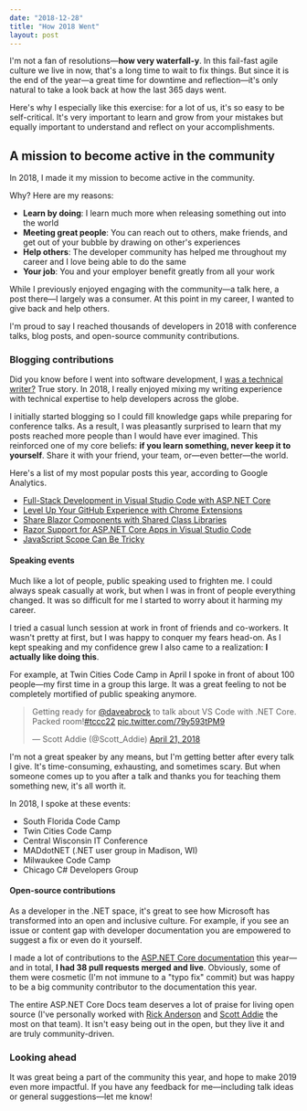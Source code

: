 ```yaml
---
date: "2018-12-28"
title: "How 2018 Went"
layout: post
---
```



I'm not a fan of resolutions—**how very waterfall-y**. In this fail-fast agile culture we live in now, that's a long time to wait to fix things. But since it is the end of the year—a great time for downtime and reflection—it's only natural to take a look back at how the last 365 days went.

Here's why I especially like this exercise: for a lot of us, it's so easy to be self-critical. It's very important to learn and grow from your mistakes but equally important to understand and reflect on your accomplishments.

## A mission to become active in the community

In 2018, I made it my mission to become active in the community.

Why? Here are my reasons:

* **Learn by doing**: I learn much more when releasing something out into the world
* **Meeting great people**: You can reach out to others, make friends, and get out of your bubble by drawing on other's experiences
* **Help others**: The developer community has helped me throughout my career and I love being able to do the same
* **Your job**: You and your employer benefit greatly from all your work

While I previously enjoyed engaging with the community—a talk here, a post there—I largely was a consumer. At this point in my career, I wanted to give back and help others.

I'm proud to say I reached thousands of developers in 2018 with conference talks, blog posts, and open-source community contributions.

### Blogging contributions

Did you know before I went into software development, I [was a technical writer?](https://www.linkedin.com/in/daveabrock) True story. In 2018, I really enjoyed mixing my writing experience with technical expertise to help developers across the globe.

I initially started blogging so I could fill knowledge gaps while preparing for conference talks. As a result, I was pleasantly surprised to learn that my posts reached more people than I would have ever imagined. This reinforced one of my core beliefs: **if you learn something, never keep it to yourself**. Share it with your friend, your team, or—even better—the world.

Here's a list of my most popular posts this year, according to Google Analytics.

* [Full-Stack Development in Visual Studio Code with ASP.NET Core](https://daveabrock.com/2018/03/05/full-stack-development-in-vs-code-with-asp-net-core/)
* [Level Up Your GitHub Experience with Chrome Extensions](https://daveabrock.com/2018/11/25/level-up-github-experience-with-chrome-extensions/)
* [Share Blazor Components with Shared Class Libraries](https://daveabrock.com/2018/11/11/using-blazor-shared-libraries/)
* [Razor Support for ASP.NET Core Apps in Visual Studio Code](https://daveabrock.com/2018/11/19/net-core-apps-in-visual-studio-code-now-have-razor-support/)
* [JavaScript Scope Can Be Tricky](https://daveabrock.com/2018/04/29/javascript-scope-can-be-tricky/)

#### Speaking events

Much like a lot of people, public speaking used to frighten me. I could always speak casually at work, but when I was in front of people everything changed. It was so difficult for me I started to worry about it harming my career.

I tried a casual lunch session at work in front of friends and co-workers. It wasn't pretty at first, but I was happy to conquer my fears head-on. As I kept speaking and my confidence grew I also came to a realization: **I actually like doing this**.

For example, at Twin Cities Code Camp in April I spoke in front of about 100 people—my first time in a group this large. It was a great feeling to not be completely mortified of public speaking anymore.

<blockquote class="twitter-tweet"><p lang="en" dir="ltr">Getting ready for <a href="https://twitter.com/daveabrock?ref_src=twsrc%5Etfw">@daveabrock</a> to talk about VS Code with .NET Core. Packed room!<a href="https://twitter.com/hashtag/tccc22?src=hash&amp;ref_src=twsrc%5Etfw">#tccc22</a> <a href="https://t.co/79y593tPM9">pic.twitter.com/79y593tPM9</a></p>&mdash; Scott Addie (@Scott_Addie) <a href="https://twitter.com/Scott_Addie/status/987715124134862848?ref_src=twsrc%5Etfw">April 21, 2018</a></blockquote> <script async src="https://platform.twitter.com/widgets.js" charset="utf-8"></script>

I'm not a great speaker by any means, but I'm getting better after every talk I give. It's time-consuming, exhausting, and sometimes scary. But when someone comes up to you after a talk and thanks you for teaching them something new, it's all worth it.

In 2018, I spoke at these events:

* South Florida Code Camp
* Twin Cities Code Camp
* Central Wisconsin IT Conference
* MADdotNET (.NET user group in Madison, WI)
* Milwaukee Code Camp
* Chicago C# Developers Group

#### Open-source contributions

As a developer in the .NET space, it's great to see how Microsoft has transformed into an open and inclusive culture. For example, if you see an issue or content gap with developer documentation you are empowered to suggest a fix or even do it yourself.

I made a lot of contributions to the [ASP.NET Core documentation](https://docs.microsoft.com/en-us/aspnet/core) this year—and in total, **I had 38 pull requests merged and live**. Obviously, some of them were cosmetic (I'm not immune to a "typo fix" commit) but was happy to be a big community contributor to the documentation this year.

The entire ASP.NET Core Docs team deserves a lot of praise for living open source (I've personally worked with [Rick Anderson](https://twitter.com/RickAndMSFT) and [Scott Addie](https://twitter.com/Scott_Addie) the most on that team). It isn't easy being out in the open, but they live it and are truly community-driven.

### Looking ahead

It was great being a part of the community this year, and hope to make 2019 even more impactful. If you have any feedback for me—including talk ideas or general suggestions—let me know!
